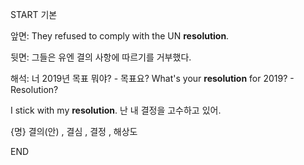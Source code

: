 START
기본

앞면:
They refused to comply with the UN **resolution**. 

뒷면:
그들은 유엔 결의 사항에 따르기를 거부했다.

해석:
너 2019년 목표 뭐야? - 목표요?
What's your **resolution** for 2019? - Resolution?

I stick with my **resolution**. 
난 내 결정을 고수하고 있어.

{명} 결의(안) , 결심 , 결정 , 해상도
<!--ID: 1743046682492-->
END
